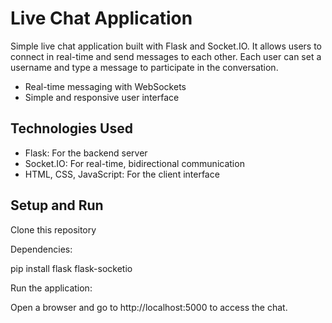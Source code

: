 <h1>Live Chat Application</h1>

Simple live chat application built with Flask and Socket.IO. It allows users to connect in real-time and send messages to each other. Each user can set a username and type a message to participate in the conversation.
  <ul>
    <li>Real-time messaging with WebSockets</li>
    <li>Simple and responsive user interface</li>
  </ul>
  
<h2>Technologies Used</h2>
  <ul>
    <li>Flask: For the backend server</li>
    <li>Socket.IO: For real-time, bidirectional communication</li>
    <li>HTML, CSS, JavaScript: For the client interface</li>
  </ul>
  
<h2>Setup and Run</h2>

Clone this repository

Dependencies:

pip install flask flask-socketio

Run the application:

Open a browser and go to http://localhost:5000 to access the chat.
